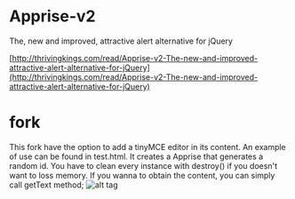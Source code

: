 Apprise-v2
==========

The, new and improved, attractive alert alternative for jQuery

[http://thrivingkings.com/read/Apprise-v2-The-new-and-improved-attractive-alert-alternative-for-jQuery](http://thrivingkings.com/read/Apprise-v2-The-new-and-improved-attractive-alert-alternative-for-jQuery)

fork
====

This fork have the option to add a tinyMCE editor in its content. An example of use can be found in test.html. It creates a Apprise that generates a random id. You have to clean every instance with destroy() if you doesn't want to loss memory. If you wanna to obtain the content, you can simply call getText method;
![alt tag](http://1.bp.blogspot.com/-CwK9P8GLa7c/VHRdPliORbI/AAAAAAAAAlw/82ZUxcG0qM8/s1600/apprise.png)
